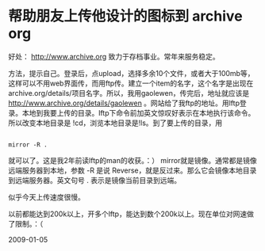 # 帮助朋友上传他设计的图标到 archive org

好处： http://www.archive.org 致力于存档事业。常年来服务稳定。

方法，提示自己。登录后，点upload，选择多余10个文件，或者大于100mb等，这样可以不用web界面传，而用ftp传。建立一个item的名字，这个名字是出现在 archive.org/details/项目名字。所以，我用gaolewen，传完后，地址就应该是 http://www.archive.org/details/gaolewen 。网站给了我ftp的地址。用lftp登录。本地到我要上传的目录。lftp下命令前加英文惊叹好表示在本地执行该命令。所以改变本地目录是 !cd，浏览本地目录是!ls。到了要上传的目录，用 

																	    mirror -R . 

就可以了。这是我2年前读lftp的man的收获。：） mirror就是镜像。通常都是镜像远端服务器到本地，参数 -R 是说 Reverse，就是反过来。那么它会镜像本地目录到远端服务器。英文句号 . 表示是镜像当前目录到远端。

似乎今天上传速度很慢。

以前都能达到200k以上，开多个lftp，能达到数个200k以上。现在单位对网速做了限制。：（

2009-01-05